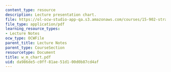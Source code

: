 ```yaml
---
content_type: resource
description: Lecture presentation chart.
file: https://ol-ocw-studio-app-qa.s3.amazonaws.com/courses/15-902-strategic-management-i-fall-2006/da986de5c0ff81ae51d100d0b87cd4af_w_m_chart.pdf
file_type: application/pdf
learning_resource_types:
- Lecture Notes
ocw_type: OCWFile
parent_title: Lecture Notes
parent_type: CourseSection
resourcetype: Document
title: w_m_chart.pdf
uid: da986de5-c0ff-81ae-51d1-00d0b87cd4af
---
```

